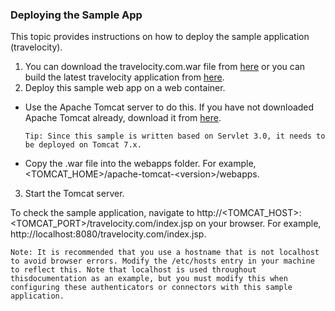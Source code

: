### Deploying the Sample App

This topic provides instructions on how to deploy the sample application (travelocity).

1. You can download the travelocity.com.war file from [here](https://docs.wso2.com/download/attachments/48282788/travelocity.com.war?version=1&modificationDate=1509344588000&api=v2) or you can build the latest travelocity application from [here](https://github.com/wso2/product-is/tree/5.x.x/modules/samples/sso/sso-agent-sample).
2. Deploy this sample web app on a web container.
  * Use the Apache Tomcat server to do this. If you have not downloaded Apache Tomcat already, download it from [here](https://tomcat.apache.org/download-70.cgi).

     ````
     Tip: Since this sample is written based on Servlet 3.0, it needs to be deployed on Tomcat 7.x.
     ````
  * Copy the .war file into the webapps folder. For example, <TOMCAT_HOME>/apache-tomcat-\<version>/webapps.
3. Start the Tomcat server.

To check the sample application, navigate to http://<TOMCAT_HOST>:<TOMCAT_PORT>/travelocity.com/index.jsp on your browser.
For example, http://localhost:8080/travelocity.com/index.jsp.

````
Note: It is recommended that you use a hostname that is not localhost to avoid browser errors. Modify the /etc/hosts entry in your machine to reflect this. Note that localhost is used throughout thisdocumentation as an example, but you must modify this when configuring these authenticators or connectors with this sample application.
````